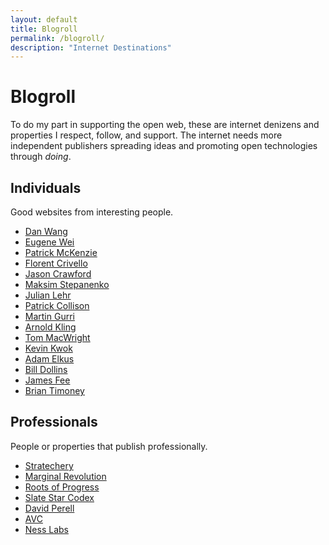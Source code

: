 ```yaml
---
layout: default
title: Blogroll
permalink: /blogroll/
description: "Internet Destinations"
---
```


# Blogroll

To do my part in supporting the open web, these are internet denizens and properties I respect, follow, and support. The internet needs more independent publishers spreading ideas and promoting open technologies through _doing_.

## Individuals

Good websites from interesting people.

* [Dan Wang](https://danwang.co/ "Dan Wang")
* [Eugene Wei](https://www.eugenewei.com/ "Eugene Wei")
* [Patrick McKenzie](https://www.kalzumeus.com/ "Kalzumeus Software")
* [Florent Crivello](https://florentcrivello.com/ "Florent Crivello")
* [Jason Crawford](https://jasoncrawford.org/ "Jason Crawford")
* [Maksim Stepanenko](http://maksim.ms/ "Maksim Stepanenko")
* [Julian Lehr](https://julian.digital/ "Julian Lehr")
* [Patrick Collison](https://patrickcollison.com/ "Patrick Collison")
* [Martin Gurri](https://thefifthwave.wordpress.com/ "The Fifth Wave")
* [Arnold Kling](http://www.arnoldkling.com/blog/ "AskBlog")
* [Tom MacWright](https://macwright.org/ "Tom MacWright")
* [Kevin Kwok](https://kwokchain.com/ "Kwokchain")
* [Adam Elkus](https://aelkus.github.io/ "Adam Elkus")
* [Bill Dollins](https://blog.geomusings.com/ "GeoMusings")
* [James Fee](https://spatiallyadjusted.com/ "Spatially Adjusted")
* [Brian Timoney](https://mapbrief.com/ "MapBrief")

## Professionals

People or properties that publish professionally.

* [Stratechery](https://stratechery.com/ "Stratechery")
* [Marginal Revolution](https://marginalrevolution.com/ "Marginal Revolution")
* [Roots of Progress](https://rootsofprogress.org/ "Roots of Progress")
* [Slate Star Codex](https://slatestarcodex.com/ "Slate Star Codex")
* [David Perell](https://www.perell.com/ "David Perell")
* [AVC](https://avc.com/ "AVC")
* [Ness Labs](https://nesslabs.com/ "Ness Labs")
